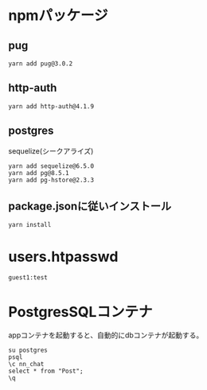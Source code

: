 # npmパッケージ
## pug
```
yarn add pug@3.0.2
```

## http-auth
```
yarn add http-auth@4.1.9
```

## postgres
sequelize(シークアライズ)

```
yarn add sequelize@6.5.0
yarn add pg@8.5.1
yarn add pg-hstore@2.3.3
```

## package.jsonに従いインストール
```
yarn install
```

# users.htpasswd
```
guest1:test
```

# PostgresSQLコンテナ
appコンテナを起動すると、自動的にdbコンテナが起動する。
```
su postgres
psql
\c nn_chat
select * from "Post";
\q
```
